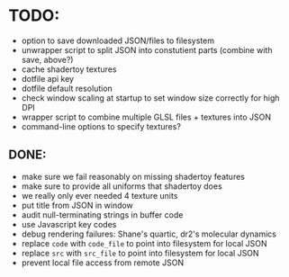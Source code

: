 # TODO:

  - option to save downloaded JSON/files to filesystem
  - unwrapper script to split JSON into constutient parts (combine with save, above?)
  - cache shadertoy textures
  - dotfile api key
  - dotfile default resolution
  - check window scaling at startup to set window size correctly for high DPI
  - wrapper script to combine multiple GLSL files + textures into JSON
  - command-line options to specify textures?

## DONE:

  - make sure we fail reasonably on missing shadertoy features 
  - make sure to provide all uniforms that shadertoy does 
  - we really only ever needed 4 texture units
  - put title from JSON in window
  - audit null-terminating strings in buffer code
  - use Javascript key codes 
  - debug rendering failures: Shane's quartic, dr2's molecular dynamics
  - replace `code` with `code_file` to point into filesystem for local JSON
  - replace `src` with `src_file` to point into filesystem for local JSON
  - prevent local file access from remote JSON
